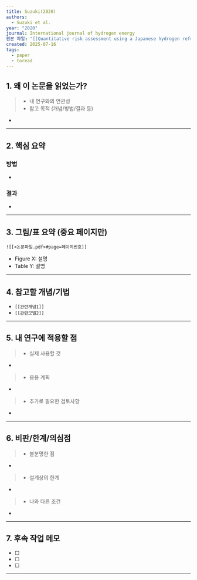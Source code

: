 ```yaml
---
title: Suzuki(2020)
authors:
  - Suzuki et al.
year: "2020"
journal: International journal of hydrogen energy
원본 파일: "[[Quantitative risk assessment using a Japanese hydrogen refueling station model.pdf]]"
created: 2025-07-16
tags:
  - paper
  - toread
---
```

## 1. 왜 이 논문을 읽었는가?
> - 내 연구와의 연관성
> - 참고 목적 (개념/방법/결과 등)

- 

---

## 2. 핵심 요약

### 방법
- 

### 결과
- 



---

## 3. 그림/표 요약 (중요 페이지만)
`![[<논문파일.pdf>#page=페이지번호]]`

- Figure X: 설명  
- Table Y: 설명

---

## 4. 참고할 개념/기법
- `[[관련개념1]]`
- `[[관련모델2]]`

---

## 5. 내 연구에 적용할 점
> - 실제 사용할 것
- 

> - 응용 계획
- 

> - 추가로 필요한 검토사항
- 


---



## 6. 비판/한계/의심점
> - 불분명한 점
- 

>- 설계상의 한계
- 

> - 나와 다른 조건
- 

---

## 7. 후속 작업 메모
- [ ] 
- [ ] 
- [ ] 

---
